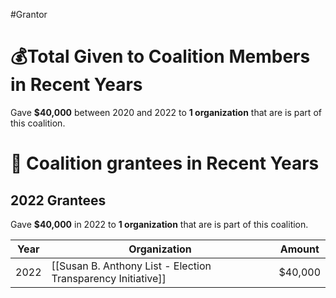 #Grantor 

# 💰Total Given to Coalition Members in Recent Years

Gave **$40,000** between 2020 and 2022 to **1 organization** that are is part of this coalition.

# 💸 Coalition grantees in Recent Years

## 2022 Grantees

Gave **$40,000** in 2022 to **1 organization** that are is part of this coalition.

| Year | Organization                                                 | Amount  |
| ---- | ------------------------------------------------------------ | ------- |
| 2022 | [[Susan B. Anthony List - Election Transparency Initiative]] | $40,000 |
